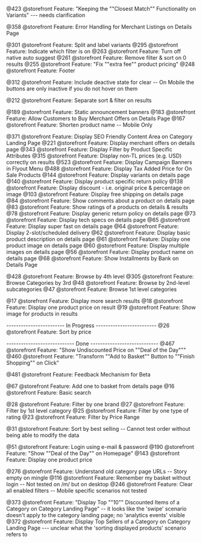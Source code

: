 @423 @storefront Feature: "Keeping the ""Closest Match"" Functionality on Variants"  --- needs clarification

@358 @storefront Feature: Error Handling for Merchant Listings on Details Page

@301 @storefront Feature: Split and label variants 
@295 @storefront Feature: Indicate which filter is on 
@263 @storefront Feature: Turn off native auto suggest
@261 @storefront Feature: Remove filter & sort on 0 results
@255 @storefront Feature: "Fix ""extra fee"" product pricing" 
@248 @storefront Feature: Footer

@312 @storefront Feature: Include deactive state for clear -- On Mobile the buttons are only inactive if you do not hover on them

@212 @storefront Feature: Separate sort & filter on results

@189 @storefront Feature: Static announcement banners 
@183 @storefront Feature: Allow Customers to Buy Merchant Offers on Details Page 
@167 @storefront Feature: Shorten product name   -- Mobile Only


@371 @storefront Feature: Display SEO Friendly Content Area on Category Landing Page
@221 @storefront Feature: Display merchant offers on details page 
@343 @storefront Feature: Display Filter by Product Specific Attributes 
@315 @storefront Feature: Display non-TL prices (e.g. USD) correctly on results 
@523 @storefront Feature: Display Campaign Banners in Flyout Menu
@488 @storefront Feature: Display Tax Added Price for On Sale Products
@144 @storefront Feature: Display variants on details page
@140 @storefront Feature: Display product specific return policy 
@138 @storefront Feature: Display discount - i.e. original price & percentage on image 
@103 @storefront Feature: Display free shipping on details page 
@84 @storefront Feature: Show comments about a product on details page 
@83 @storefront Feature: Show ratings of a products on details & results 
@78 @storefront Feature: Display generic return policy on details page 
@73 @storefront Feature: Display tech specs on details page 
@65 @storefront Feature: Display super fast on details page
@64 @storefront Feature: Display 2-slot/scheduled delivery 
@62 @storefront Feature: Display basic product description on details page 
@61 @storefront Feature: Display one product image on details page 
@60 @storefront Feature: Display multiple images on details page 
@56 @storefront Feature: Display product name on details page
@68 @storefront Feature: Show Installments by Bank on Details Page

@428 @storefront Feature: Browse by 4th level
@305 @storefront Feature: Browse Categories by 3rd
@48 @storefront Feature: Browse by 2nd-level subcategories 
@47 @storefront Feature: Browse 1st level categories

@17 @storefront Feature: Display more search results
@18 @storefront Feature: Display one product price on result
@19 @storefront Feature: Show image for products in results

------------------------ In Progress -------------------------
@26 @storefront Feature: Sort by price

---------------------------- Done ----------------------------
@467 @storefront Feature: "Show Undiscounted Price on ""Deal of the Day"""
@460 @storefront Feature: "Transform ""Add to Basket"" Button to ""Finish Shopping"" on Click"

@481 @storefront Feature: Feedback Mechanism for Beta

@67 @storefront Feature: Add one to basket from details page
@16 @storefront Feature: Basic search

@28 @storefront Feature: Filter by one brand
@27 @storefront Feature: Filter by 1st level category
@25 @storefront Feature: Filter by one type of rating
@23 @storefront Feature: Filter by Price Range

@31 @storefront Feature: Sort by best selling -- Cannot test order without being able to modify the data

@51 @storefront Feature: Login using e-mail & password
@190 @storefront Feature: "Show ""Deal of the Day"" on Homepage"
@143 @storefront Feature: Display one product price

@276 @storefront Feature: Understand old category page URLs -- Story empty on mingle
@116 @storefront Feature: Remember my basket without login -- Not tested on /m/ but on desktop
@246 @storefront Feature: Clear all enabled filters   -- Mobile specific scenarios not tested

@373 @storefront Feature: "Display Top ""10"" Discounted Items of a Category on Category Landing Page" -- it looks like the 'swipe' scenario doesn't apply to the category landing page; no 'analytics events' visible
@372 @storefront Feature: Display Top Sellers of a Category on Category Landing Page --- unclear what the 'sorting displayed products' scenario refers to

